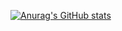 [![Anurag's GitHub stats](https://github-readme-stats.vercel.app/api?username=alexeygold2077&theme=transparent)](https://github.com/AlexeyGold2077)
